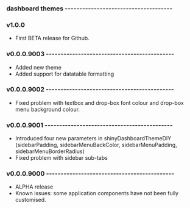 ### dashboard themes -------------------------------------

### v1.0.0
* First BETA release for Github.


### v0.0.0.9003 --------------------------------------------
* Added new theme
* Added support for datatable formatting


### v0.0.0.9002 --------------------------------------------
* Fixed problem with textbox and drop-box font colour and drop-box menu background colour.


### v0.0.0.9001 --------------------------------------------
* Introduced four new parameters in shinyDashboardThemeDIY (sidebarPadding, sidebarMenuBackColor, sidebarMenuPadding, sidebarMenuBorderRadius)
* Fixed problem with sidebar sub-tabs


### v0.0.0.9000 --------------------------------------------
* ALPHA release
* Known issues: some application components have not been fully customised.
